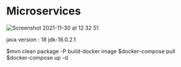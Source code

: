 # Microservices
![Screenshot 2021-11-30 at 12 32 51](https://user-images.githubusercontent.com/40702606/144061535-7a42e85b-59d6-4f7f-9c35-18a48b49e6de.png)

java version : 18
jdk-18.0.2.1

$mvn clean package -P build-docker image
$docker-compose pull
$docker-compose up -d